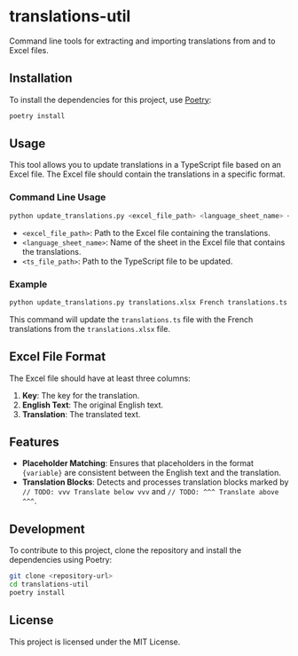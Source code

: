 # translations-util

Command line tools for extracting and importing translations from and to Excel files.

## Installation

To install the dependencies for this project, use [Poetry](https://python-poetry.org/):

```sh
poetry install
```

## Usage

This tool allows you to update translations in a TypeScript file based on an Excel file. The Excel file should contain the translations in a specific format.

### Command Line Usage

```sh
python update_translations.py <excel_file_path> <language_sheet_name> <ts_file_path>
```

- `<excel_file_path>`: Path to the Excel file containing the translations.
- `<language_sheet_name>`: Name of the sheet in the Excel file that contains the translations.
- `<ts_file_path>`: Path to the TypeScript file to be updated.

### Example

```sh
python update_translations.py translations.xlsx French translations.ts
```

This command will update the `translations.ts` file with the French translations from the `translations.xlsx` file.

## Excel File Format

The Excel file should have at least three columns:
1. **Key**: The key for the translation.
2. **English Text**: The original English text.
3. **Translation**: The translated text.

## Features

- **Placeholder Matching**: Ensures that placeholders in the format `{variable}` are consistent between the English text and the translation.
- **Translation Blocks**: Detects and processes translation blocks marked by `// TODO: vvv Translate below vvv` and `// TODO: ^^^ Translate above ^^^`.

## Development

To contribute to this project, clone the repository and install the dependencies using Poetry:

```sh
git clone <repository-url>
cd translations-util
poetry install
```

## License

This project is licensed under the MIT License.

